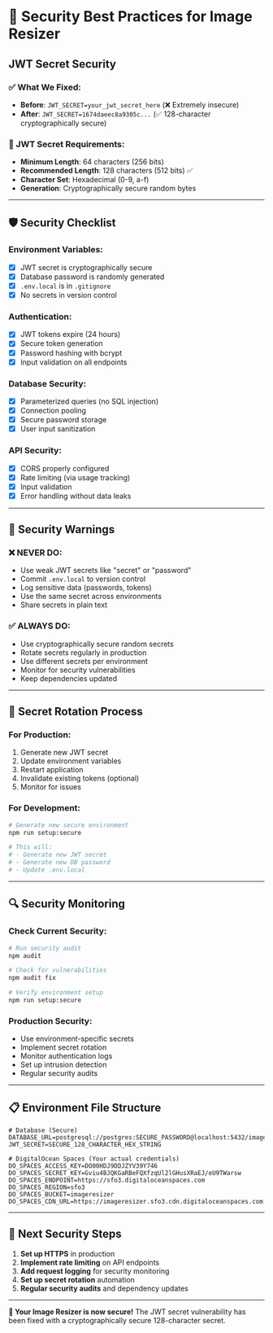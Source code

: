 # 🔐 Security Best Practices for Image Resizer

## **JWT Secret Security**

### **✅ What We Fixed:**
- **Before**: `JWT_SECRET=your_jwt_secret_here` (❌ Extremely insecure)
- **After**: `JWT_SECRET=1674daeec8a9305c...` (✅ 128-character cryptographically secure)

### **🔑 JWT Secret Requirements:**
- **Minimum Length**: 64 characters (256 bits)
- **Recommended Length**: 128 characters (512 bits) ✅
- **Character Set**: Hexadecimal (0-9, a-f)
- **Generation**: Cryptographically secure random bytes

---

## **🛡️ Security Checklist**

### **Environment Variables:**
- [x] JWT secret is cryptographically secure
- [x] Database password is randomly generated
- [x] `.env.local` is in `.gitignore`
- [x] No secrets in version control

### **Authentication:**
- [x] JWT tokens expire (24 hours)
- [x] Secure token generation
- [x] Password hashing with bcrypt
- [x] Input validation on all endpoints

### **Database Security:**
- [x] Parameterized queries (no SQL injection)
- [x] Connection pooling
- [x] Secure password storage
- [x] User input sanitization

### **API Security:**
- [x] CORS properly configured
- [x] Rate limiting (via usage tracking)
- [x] Input validation
- [x] Error handling without data leaks

---

## **🚨 Security Warnings**

### **❌ NEVER DO:**
- Use weak JWT secrets like "secret" or "password"
- Commit `.env.local` to version control
- Log sensitive data (passwords, tokens)
- Use the same secret across environments
- Share secrets in plain text

### **✅ ALWAYS DO:**
- Use cryptographically secure random secrets
- Rotate secrets regularly in production
- Use different secrets per environment
- Monitor for security vulnerabilities
- Keep dependencies updated

---

## **🔄 Secret Rotation Process**

### **For Production:**
1. Generate new JWT secret
2. Update environment variables
3. Restart application
4. Invalidate existing tokens (optional)
5. Monitor for issues

### **For Development:**
```bash
# Generate new secure environment
npm run setup:secure

# This will:
# - Generate new JWT secret
# - Generate new DB password
# - Update .env.local
```

---

## **🔍 Security Monitoring**

### **Check Current Security:**
```bash
# Run security audit
npm audit

# Check for vulnerabilities
npm audit fix

# Verify environment setup
npm run setup:secure
```

### **Production Security:**
- Use environment-specific secrets
- Implement secret rotation
- Monitor authentication logs
- Set up intrusion detection
- Regular security audits

---

## **📋 Environment File Structure**

```env
# Database (Secure)
DATABASE_URL=postgresql://postgres:SECURE_PASSWORD@localhost:5432/imageresizernow_db
JWT_SECRET=SECURE_128_CHARACTER_HEX_STRING

# DigitalOcean Spaces (Your actual credentials)
DO_SPACES_ACCESS_KEY=DO00HDJ9DDJZYV39Y746
DO_SPACES_SECRET_KEY=Gviu4BJQKGaRBeFQXfzqUl2lGHusXRaEJ/eU9TWarsw
DO_SPACES_ENDPOINT=https://sfo3.digitaloceanspaces.com
DO_SPACES_REGION=sfo3
DO_SPACES_BUCKET=imageresizer
DO_SPACES_CDN_URL=https://imageresizer.sfo3.cdn.digitaloceanspaces.com
```

---

## **🎯 Next Security Steps**

1. **Set up HTTPS** in production
2. **Implement rate limiting** on API endpoints
3. **Add request logging** for security monitoring
4. **Set up secret rotation** automation
5. **Regular security audits** and dependency updates

---

**🔐 Your Image Resizer is now secure!** The JWT secret vulnerability has been fixed with a cryptographically secure 128-character secret.
